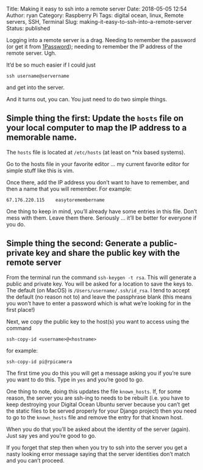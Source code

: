 Title: Making it easy to ssh into a remote server
Date: 2018-05-05 12:54
Author: ryan
Category: Raspberry Pi
Tags: digital ocean, linux, Remote servers, SSH, Terminal
Slug: making-it-easy-to-ssh-into-a-remote-server
Status: published

Logging into a remote server is a drag. Needing to remember the password (or get it from [1Password](https://1password.com)); needing to remember the IP address of the remote server. Ugh.

It’d be so much easier if I could just

    ssh username@servername

and get into the server.

And it turns out, you can. You just need to do two simple things.

## Simple thing the first: Update the `hosts` file on your local computer to map the IP address to a memorable name.

The `hosts` file is located at `/etc/hosts` (at least on \*nix based systems).

Go to the hosts file in your favorite editor … my current favorite editor for simple stuff like this is vim.

Once there, add the IP address you don’t want to have to remember, and then a name that you will remember. For example:

    67.176.220.115    easytoremembername

One thing to keep in mind, you’ll already have some entries in this file. Don’t mess with them. Leave them there. Seriously … it’ll be better for everyone if you do.

## Simple thing the second: Generate a public-private key and share the public key with the remote server

From the terminal run the command `ssh-keygen -t rsa`. This will generate a public and private key. You will be asked for a location to save the keys to. The default (on MacOS) is `/Users/username/.ssh/id_rsa`. I tend to accept the default (no reason not to) and leave the passphrase blank (this means you won’t have to enter a password which is what we’re looking for in the first place!)

Next, we copy the public key to the host(s) you want to access using the command

    ssh-copy-id <username>@<hostname>

for example:

    ssh-copy-id pi@rpicamera

The first time you do this you will get a message asking you if you’re sure you want to do this. Type in `yes` and you’re good to go.

One thing to note, doing this updates the file `known_hosts`. If, for some reason, the server you are ssh-ing to needs to be rebuilt (i.e. you have to keep destroying your Digital Ocean Ubuntu server because you can’t get the static files to be served properly for your Django project) then you need to go to the `known_hosts` file and remove the entry for that known host.

When you do that you’ll be asked about the identity of the server (again). Just say yes and you’re good to go.

If you forget that step then when you try to ssh into the server you get a nasty looking error message saying that the server identities don’t match and you can’t proceed.
